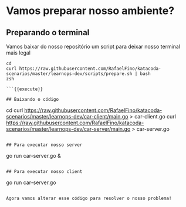 # Vamos preparar nosso ambiente?

## Preparando o terminal
Vamos baixar do nosso repositório um script para deixar nosso terminal mais legal
```
cd
curl https://raw.githubusercontent.com/RafaelFino/katacoda-scenarios/master/learnops-dev/scripts/prepare.sh | bash
zsh

```{{execute}}

## Baixando o código
```
cd
curl https://raw.githubusercontent.com/RafaelFino/katacoda-scenarios/master/learnops-dev/car-client/main.go > car-client.go
curl https://raw.githubusercontent.com/RafaelFino/katacoda-scenarios/master/learnops-dev/car-server/main.go > car-server.go

```{{execute}}

## Para executar nosso server 

```
go run car-server.go &
```{{execute}}

## Para executar nosso client

```
go run car-server.go
```{{execute}}

Agora vamos alterar esse código para resolver o nosso problema! 